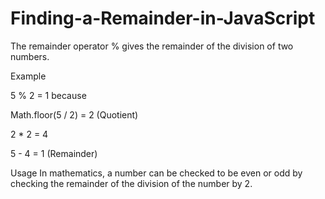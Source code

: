 # Finding-a-Remainder-in-JavaScript

The remainder operator % gives the remainder of the division of two numbers.

Example

5 % 2 = 1 because

Math.floor(5 / 2) = 2 (Quotient)

2 * 2 = 4

5 - 4 = 1 (Remainder)

Usage
In mathematics, a number can be checked to be even or odd by checking the remainder of the division of the number by 2.
